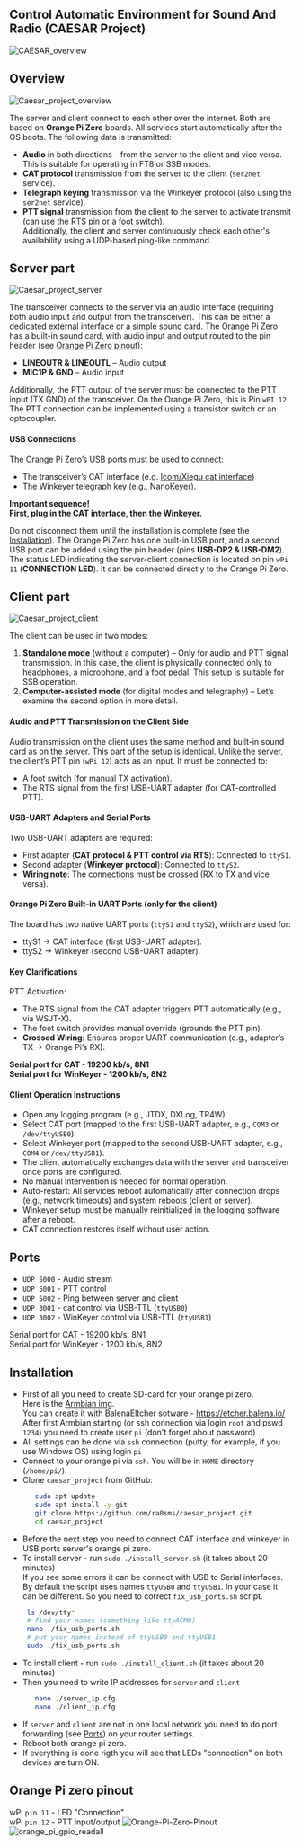 ## Control Automatic Environment for Sound And Radio (CAESAR Project)

![CAESAR_overview](docs/CAESAR_overview.png)  

## Overview

![Caesar_project_overview](docs/caesar_diagram_overview.jpg)  

The server and client connect to each other over the internet. Both are based on **Orange Pi Zero** boards.
All services start automatically after the OS boots. The following data is transmitted:  
* **Audio** in both directions – from the server to the client and vice versa. This is suitable for operating in FT8 or SSB modes.  
* **CAT protocol** transmission from the server to the client (```ser2net``` service).  
* **Telegraph keying** transmission via the Winkeyer protocol (also using the ```ser2net``` service).  
* **PTT signal** transmission from the client to the server to activate transmit (can use the RTS pin or a foot switch).  
Additionally, the client and server continuously check each other's availability using a UDP-based ping-like command.  

## Server part

![Caesar_project_server](docs/caesar_diagram_server.jpg)  

The transceiver connects to the server via an audio interface (requiring both audio input and output from the transceiver). This can be either a dedicated external interface or a simple sound card. The Orange Pi Zero has a built-in sound card, with audio input and output routed to the pin header (see [Orange Pi Zero pinout](#orange-pi-zero-pinout)):  
* **LINEOUTR & LINEOUTL** – Audio output  
* **MIC1P & GND** – Audio input

Additionally, the PTT output of the server must be connected to the PTT input (TX GND) of the transceiver. On the Orange Pi Zero, this is Pin `wPI 12`. The PTT connection can be implemented using a transistor switch or an optocoupler.  
#### USB Connections
The Orange Pi Zero’s USB ports must be used to connect:
* The transceiver’s CAT interface  (e.g. [Icom/Xiegu cat interface](https://github.com/ra0sms/CAT_interface_for_Icom_Xiegu))
* The Winkeyer telegraph key (e.g., [NanoKeyer](https://github.com/ra0sms/nanokeyer)).  

**Important sequence!**  
**First, plug in the CAT interface, then the Winkeyer.** 

Do not disconnect them until the installation is complete (see the [Installation](#installation)). The Orange Pi Zero has one built-in USB port, and a second USB port can be added using the pin header (pins **USB-DP2 & USB-DM2**).  
The status LED indicating the server-client connection is located on pin `wPi 11` (**CONNECTION LED**). It can be connected directly to the Orange Pi Zero.

## Client part

![Caesar_project_client](docs/caesar_diagram_client.jpg)  

The client can be used in two modes:  
1. **Standalone mode** (without a computer) – Only for audio and PTT signal transmission. In this case, the client is physically connected only to headphones, a microphone, and a foot pedal. This setup is suitable for SSB operation.  
2. **Computer-assisted mode** (for digital modes and telegraphy) – Let’s examine the second option in more detail.  
#### Audio and PTT Transmission on the Client Side
Audio transmission on the client uses the same method and built-in sound card as on the server. This part of the setup is identical. Unlike the server, the client’s PTT pin (`wPi 12`) acts as an input. It must be connected to:
* A foot switch (for manual TX activation).  
* The RTS signal from the first USB-UART adapter (for CAT-controlled PTT).

#### USB-UART Adapters and Serial Ports
Two USB-UART adapters are required:
* First adapter (**CAT protocol & PTT control via RTS**): Connected to `ttyS1`.
* Second adapter (**Winkeyer protocol**): Connected to `ttyS2`.
* **Wiring note**: The connections must be crossed (RX to TX and vice versa).
#### Orange Pi Zero Built-in UART Ports (only for the client)
The board has two native UART ports (`ttyS1` and `ttyS2`), which are used for:
* ttyS1 → CAT interface (first USB-UART adapter).  
* ttyS2 → Winkeyer (second USB-UART adapter).  
#### Key Clarifications
PTT Activation:
* The RTS signal from the CAT adapter triggers PTT automatically (e.g., via WSJT-X).  
* The foot switch provides manual override (grounds the PTT pin).  
* **Crossed Wiring:** Ensures proper UART communication (e.g., adapter’s TX → Orange Pi’s RX).  

**Serial port for CAT - 19200 kb/s, 8N1**   
**Serial port for WinKeyer - 1200 kb/s, 8N2**

#### Client Operation Instructions
 
* Open any logging program (e.g., JTDX, DXLog, TR4W).  
* Select CAT port (mapped to the first USB-UART adapter, e.g., `COM3` or` /dev/ttyUSB0`).  
* Select Winkeyer port (mapped to the second USB-UART adapter, e.g., `COM4` or `/dev/ttyUSB1`).  
* The client automatically exchanges data with the server and transceiver once ports are configured.  
* No manual intervention is needed for normal operation.  
* Auto-restart: All services reboot automatically after connection drops (e.g., network timeouts) and system reboots (client or server).  
* Winkeyer setup must be manually reinitialized in the logging software after a reboot.  
* CAT connection restores itself without user action.  

## Ports

* `UDP 5000` - Audio stream
* `UDP 5001` - PTT control
* `UDP 5002` - Ping between server and client
* `UDP 3001` - cat control via USB-TTL (`ttyUSB0`)
* `UDP 3002` - WinKeyer control via USB-TTL (`ttyUSB1`)  

Serial port for CAT - 19200 kb/s, 8N1  
Serial port for WinKeyer - 1200 kb/s, 8N2  

## Installation

* First of all you need to create SD-card for your orange pi zero.  
 Here is the [Armbian img](http://ra0sms.com:8000/img/Armbian_community_25.5.0_minimal.tar.gz).  
You can create it with BalenaEltcher sotware - https://etcher.balena.io/  
After first Armbian starting (or ssh connection via login `root` and pswd `1234`) you need to create user ```pi``` (don't forget about password)  
* All settings can be done via ```ssh``` connection (putty, for example, if you use Windows OS) using login `pi`    
* Connect to your orange pi via ```ssh```. You will be in ```HOME``` directory (```/home/pi/```).  
* Clone ```caesar_project``` from GitHub:  
   ``` bash
      sudo apt update
      sudo apt install -y git
      git clone https://github.com/ra0sms/caesar_project.git 
      cd caesar_project
   ```  
* Before the next step you need to connect CAT interface and winkeyer in USB ports server's orange pi zero.  
* To install server - run ```sudo ./install_server.sh``` (it takes about 20 minutes)    
   If you see some errors it can be connect with USB to Serial interfaces.  
   By default the script uses names ```ttyUSB0``` and ```ttyUSB1```. In your case it can be different. So you need to correct ```fix_usb_ports.sh``` script. 
   ```bash
    ls /dev/tty*
    # find your names (something like ttyACM0)
    nano ./fix_usb_ports.sh
    # put your names instead of ttyUSB0 and ttyUSB1
    sudo ./fix_usb_ports.sh
   ```  
* To install client - run ```sudo ./install_client.sh```  (it takes about 20 minutes)    
* Then you need to write IP addresses for ```server``` and ```client``` 
   ```bash
      nano ./server_ip.cfg 
      nano ./client_ip.cfg
   ```  
* If ```server``` and ```client``` are not in one local network you need to do port forwarding (see [Ports](#ports)) on your router settings.  
* Reboot both orange pi zero.  
* If everything is done rigth you will see that LEDs "connection" on both devices are turn ON.  

## Orange Pi zero pinout

wPi `pin 11` - LED "Connection"  
wPi `pin 12` - PTT input/output
![Orange-Pi-Zero-Pinout](docs/Orange-Pi-Zero-Pinout.png)  
![orange_pi_gpio_readall](docs/orange_pi_gpio_readall.png)




